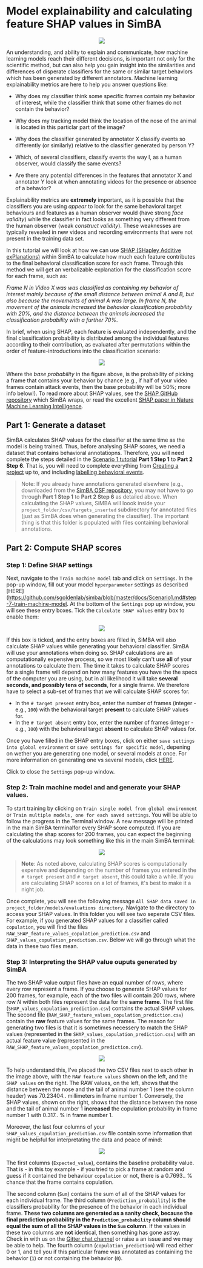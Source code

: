 # Model explainability and calculating feature SHAP values in SimBA

<p align="center">
<img src="https://github.com/sgoldenlab/simba/blob/master/images/SHAP0.png" />
</p>


An understanding, and ability to explain and communicate, how machine learning models reach their different decisions, is important not only for the scientific method, but can also help you gain insight into the similarities and differences of disperate classifiers for the same or similar target behaviors which has been generated by different annotators. Machine learning explainability metrics are here to help you answer questions like:

* Why does my classifier think some specific frames contain my behavior of interest, while the classifier think that some other frames do not contain the behavior?
 
* Why does my tracking model think the location of the nose of the animal is located in this particlar part of the image?
 
* Why does the classifier generated by annotator X classify events so differently (or similarly) relative to the classifier generated by person Y? 

* Which, of several classifiers, classify events the way I, as a human observer, would classify the same events?

* Are there any potential differences in the features that annotator X and annotator Y look at when annotating videos for the presence or absence of a behavior? 
 
Explainability metrics are **extremely** important, as it is possible that the classifiers you are using *appear* to look for the same behavioral target behaviours and features as a human observer would (have strong *face validity*) while the classifier in fact looks as something very different from the human observer (weak *construct validity*). These weaknesses are typically revealed in new videos and recording environments that were not present in the training data set. 

In this tutorial we will look at how we can use [SHAP (SHapley Additive exPlanations)](https://github.com/slundberg/shap) within SimBA to calculate how much each feature contributes to the final behavioral classification score for each frame. Through this method we will get an verbalizable explanation for the classification score for each frame, such as: 

*Frame N in Video X was was classified as containing my behavior of interest mainly because of the small distance between animal A and B, but also because the movements of animal A was large. In frame N, the movement of the animals increased the behavior classification probability with 20%, and the distance between the animals increased the classification probability with a further 70%*. 
 
 
In brief, when using SHAP, each feature is evaluated independently, and the final classification probability is distributed among the individual features according to their contribution, as evaluated after permutations within the order of feature-introductions into the classification scenario:

<p align="center">
<img src="https://github.com/sgoldenlab/simba/blob/master/images/SHAP1.png" />
</p>

Where the *base probability* in the figure above, is the probability of picking a frame that contains your behavior by chance (e.g., if half of your video frames contain attack events, then the base probability will be 50%; more info below!). To read more about SHAP values, see the [SHAP GitHub repository](https://github.com/slundberg/shap) which SimBA wraps, or read the excellent [SHAP paper in Nature Machine Learning Intelligence](https://www.nature.com/articles/s42256-019-0138-9). 

## Part 1: Generate a dataset

SimBA calculates SHAP values for the classifier at the same time as the model is being trained. Thus, before analysing SHAP scores, we need a dataset that contains behavioral annotatiopns. Therefore, you will need complete the steps detailed in the [Scenario 1 tutorial](https://github.com/sgoldenlab/simba/blob/master/docs/Scenario1.md) **Part 1 Step 1** to **Part 2 Step 6**. That is, you will need to complete everything from [Creating a project](https://github.com/sgoldenlab/simba/blob/master/docs/Scenario1.md#part-1-create-a-new-project-1) up to, and including [labelling behavioral events](https://github.com/sgoldenlab/simba/blob/master/docs/Scenario1.md#step-6-label-behavior-ie-create-annotations-for-predictive-classifiers). 

>Note: If you already have annotations generated elsewhere (e.g., downloaded from the [SimBA OSF repository](https://osf.io/d69jt/), you may not have to go through **Part 1 Step 1** to **Part 2 Step 6** as detailed above. When calculating the SHAP values, SiMBA will loook inside your `project_folder/csv/targets_inserted` subdirectory for annotated files (just as SimBA does when generating the classifier). The important thing is that this folder is populated with files containing behavioral annotations. 

## Part 2: Compute SHAP scores

### Step 1: Define SHAP settings
Next, navigate to the `Train machine model` tab and click on `Settings`. In the pop-up window, fill out your model `hyperparameter` settings as described [HERE]
(https://github.com/sgoldenlab/simba/blob/master/docs/Scenario1.md#step-7-train-machine-model. At the bottom of the `Settings` pop up window, you will see these entry boxes. Tick the `Calculate SHAP values` entry box to enable them:

<p align="center">
<img src="https://github.com/sgoldenlab/simba/blob/master/images/SHAP2.png" />
</p>

If this box is ticked, and the entry boxes are filled in, SiMBA will also calculate SHAP values while generating your behavioral classifier. SimBA will use your annotations when doing so. SHAP calculations are an computationally expensive process, so we most likely can't use **all** of your annotations to calculate them. The time it takes to calculate SHAP scores for a single frame will depend on how many features you have the the specs of the computer you are using, but in all likelihood it will take **several seconds, and possibly tens of seconds**, for a single frame. We therefore have to select a sub-set of frames that we will calculate SHAP scores for. 

  - In the `# target present` entry box, enter the number of frames (integer - e.g., `100`) with the behavioral target **present** to calculate SHAP values for. 
  - In the `# target absent` entry box, enter the number of frames (integer - e.g., `100`) with the behavioral target **absent** to calculate SHAP values for.
  
Once you have filled in the SHAP entry boxes, click on either `save settings into global environment` or `save settings for specific model`, depening on wether you are generating one model, or several models at once. For more information on generating one vs several models, click [HERE](https://github.com/sgoldenlab/simba/blob/master/docs/Scenario1.md#train-predictive-classifiers-start-the-machine-training). 

Click to close the `Settings` pop-up window. 

### Step 2: Train machine model and and generate your SHAP values.

To start training by clicking on `Train single model from global environment` or `Train multiple models, one for each saved settings`. You will be able to follow the progress in the Terminal window. A new message will be printed in the main SimBA terminalfor every SHAP score computed. If you are calculating the shap scores for 200 frames, you can expect the beginning of the calculations may look something like this in the main SimBA terminal:

<p align="center">
<img src="https://github.com/sgoldenlab/simba/blob/master/images/SHAP3.png" />
</p>

>**Note**: As noted above, calculating SHAP scores is computationally expensive and depending on the number of frames you entered in the `# target present` and `# target absent`, this could take a while. If you are calculating SHAP scores on a lot of frames, it's best to make it a night job.

Once complete, you will see the following message `All SHAP data saved in project_folder/models/evaluations directory`. Navigate to the directory to access your SHAP values. In this folder you will see two seperate CSV files. For example, if you generated SHAP values for a classifier called `copulation`, you will find the files `RAW_SHAP_feature_values_copulation_prediction.csv` and `SHAP_values_copulation_prediction.csv`. Below we will go through what the data in these two files mean. 


### Step 3: Interpreting the SHAP value ouputs generated by SimBA

The two SHAP value output files have an equal number of rows, where every row represent a frame. If you choose to generate SHAP values for 200 frames, for example, each of the two files will contain 200 rows, where row *N* within both files represent the data for the **same frame**. The first file (`SHAP_values_copulation_prediction.csv`) contains the actual SHAP values. The second file (`RAW_SHAP_feature_values_copulation_prediction.csv`) contain the **raw** feature values for the same frames. The reason for generating two files is that it is sometimes necessery to match the SHAP values (represented in the `SHAP_values_copulation_prediction.csv`) with an actual feature value (represented in the `RAW_SHAP_feature_values_copulation_prediction.csv`).  

<p align="center">
<img src="https://github.com/sgoldenlab/simba/blob/master/images/SHAP5.png" />
</p>

To help understand this, I've placed the two CSV files next to each other in the image above, with the `RAW feature values` shown on the left, and the `SHAP values` on the right. The RAW values, on the left, shows that the distance between the nose and the tail of animal number 1 (see the column header) was 70.23404.. millimeters in frame number 1. Conversely, the SHAP values, shown on the right, shows that the distance between the nose and the tail of animal number 1 **increased** the copulation probability in frame number 1 with 0.317.. % in frame number 1.

Moreover, the last four columns of your `SHAP_values_copulation_prediction.csv` file contain some information that might be helpful for interpretating the data and peace of mind:

<p align="center">
<img src="https://github.com/sgoldenlab/simba/blob/master/images/SHAP6.png" />
</p>

The first columns (`Expected_value`), contains the baseline probability value. That is - in this toy example - if you tried to pick a frame at random and guess if it contained the behaviour `copulation` or not, there is a 0.7693.. % chance that the frame contains copulation. 

The second column (`Sum`) contains the sum of all of the SHAP values for each individual frame. The third column (`Prediction_probability`) is the classifiers probability for the presence of the behavior in each individual frame. **These two columns are generated as a sanity check, because the final prediction probability in the `Prediction_probability` column should equal the sum of all the SHAP values in the `Sum` column**. If the values in these two columns are **not** identical, then something has gone astray. Check in with us on the [Gitter chat channel](https://gitter.im/SimBA-Resource/community) or raise a an issue and we may be able to help. The fourth column (`copulation_prediction`) will read either 0 or 1, and tell you if this particular frame was annotated as containiing the behavior (`1`) or not containing the behavior (`0`). 

